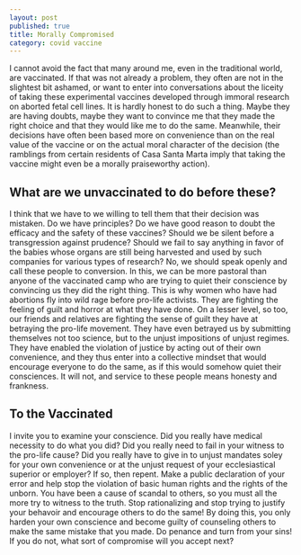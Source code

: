 ```yaml
---
layout: post
published: true
title: Morally Compromised
category: covid vaccine
---
```

I cannot avoid the fact that many around me, even in the traditional world, are vaccinated. If that was not already a problem, they often are not in the slightest bit ashamed, or want to enter into conversations about the liceity of taking these experimental vaccines developed through immoral research on aborted fetal cell lines. It is hardly honest to do such a thing. Maybe they are having doubts, maybe they want to convince me that they made the right choice and that they would like me to do the same. Meanwhile, their decisions have often been based more on convenience than on the real value of the vaccine or on the actual moral character of the decision (the ramblings from certain residents of Casa Santa Marta imply that taking the vaccine might even be a morally praiseworthy action).

## What are we unvaccinated to do before these?
I think that we have to we willing to tell them that their decision was mistaken. Do we have principles? Do we have good reason to doubt the efficacy and the safety of these vaccines? Should we be silent before a transgression against prudence? Should we fail to say anything in favor of the babies whose organs are still being harvested and used by such companies for various types of research? No, we should speak openly and call these people to conversion. In this, we can be more pastoral than anyone of the vaccinated camp who are trying to quiet their conscience by convincing us they did the right thing. This is why women who have had abortions fly into wild rage before pro-life activists. They are fighting the feeling of guilt and horror at what they have done. On a lesser level, so too, our friends and relatives are fighting the sense of guilt they have at betraying the pro-life movement. They have even betrayed us by submitting themselves not too science, but to the unjust impositions of unjust regimes. They have enabled the violation of justice by acting out of their own convenience, and they thus enter into a collective mindset that would encourage everyone to do the same, as if this would somehow quiet their consciences. It will not, and service to these people means honesty and frankness.

## To the Vaccinated
I invite you to examine your conscience. Did you really have medical necessity to do what you did? Did you really need to fail in your witness to the pro-life cause? Did you really have to give in to unjust mandates soley for your own convenience or at the unjust request of your ecclesiastical superior or employer? If so, then repent. Make a public declaration of your error and help stop the violation of basic human rights and the rights of the unborn. You have been a cause of scandal to others, so you must all the more try to witness to the truth. Stop rationalizing and stop trying to justify your behavoir and encourage others to do the same! By doing this, you only harden your own conscience and become guilty of counseling others to make the same mistake that you made. Do penance and turn from your sins! If you do not, what sort of compromise will you accept next?

